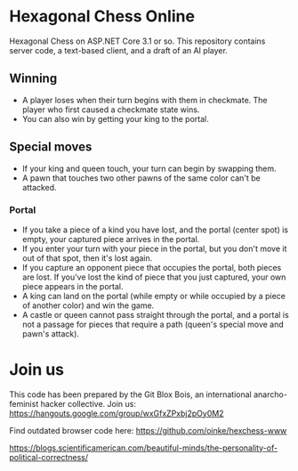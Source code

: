 # Hexagonal Chess Online

Hexagonal Chess on ASP.NET Core 3.1 or so. This repository contains server code, a text-based client, and a draft of an AI player.

## Winning

* A player loses when their turn begins with them in checkmate. The player who first caused a checkmate state wins. 
* You can also win by getting your king to the portal.

## Special moves

* If your king and queen touch, your turn can begin by swapping them.
* A pawn that touches two other pawns of the same color can't be attacked.

### Portal

* If you take a piece of a kind you have lost, and the portal (center spot) is empty, your captured piece arrives in the portal.
* If you enter your turn with your piece in the portal, but you don't move it out of that spot, then it's lost again.
* If you capture an opponent piece that occupies the portal, both pieces are lost. If you've lost the kind of piece that you just captured, your own piece appears in the portal.
* A king can land on the portal (while empty or while occupied by a piece of another color) and win the game.
* A castle or queen cannot pass straight through the portal, and a portal is not a passage for pieces that require a path (queen's special move and pawn's attack).

# Join us

This code has been prepared by the Git Blox Bois, an international anarcho-feminist hacker collective. Join us: https://hangouts.google.com/group/wxGfxZPxbj2pOy0M2

Find outdated browser code here: https://github.com/oinke/hexchess-www

https://blogs.scientificamerican.com/beautiful-minds/the-personality-of-political-correctness/
